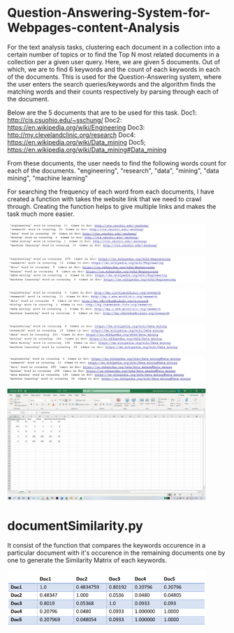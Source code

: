 # Question-Answering-System-for-Webpages-content-Analysis

For the text analysis tasks, clustering each document in a collection into a certain number of topics or to find the Top N most related documents in a collection per a given user query. Here, we are given 5 documents. Out of which, we are to find 6 keywords and the count of each keywords in each of the documents. This is used for the Question-Answering system, where the user enters the search queries/keywords and the algorithm finds the matching words and their counts respectively by parsing through each of the document.

Below are the 5 documents that are to be used for this task.
Doc1: http://cis.csuohio.edu/~sschung/
Doc2: https://en.wikipedia.org/wiki/Engineering
Doc3: http://my.clevelandclinic.org/research
Doc4: https://en.wikipedia.org/wiki/Data_mining
Doc5; https://en.wikipedia.org/wiki/Data_mining#Data_mining

From these documents, the user needs to find the following words count for each of the documents. 
"engineering", "research", "data", "mining", "data mining", "machine learning"

For searching the frequency of each word from each documents, I have created a function with takes the website link that we need to crawl through. Creating the function helps to
give multiple links and makes the task much more easier.

<img src="https://github.com/nikkas27/Question-Answering-System-for-Webpages-content-Analysis/blob/main/SS1.jpg" width="90%"></img> 

<img src="https://github.com/nikkas27/Question-Answering-System-for-Webpages-content-Analysis/blob/main/SS2.jpg" width="90%"></img> 

<img src="https://github.com/nikkas27/Question-Answering-System-for-Webpages-content-Analysis/blob/main/SS3.jpg" width="90%"></img> 

<img src="https://github.com/nikkas27/Question-Answering-System-for-Webpages-content-Analysis/blob/main/SS4.jpg" width="90%"></img> 

<img src="https://github.com/nikkas27/Question-Answering-System-for-Webpages-content-Analysis/blob/main/SS5.jpg" width="90%"></img> 

<img src="https://github.com/nikkas27/Question-Answering-System-for-Webpages-content-Analysis/blob/main/SS6.jpg" width="90%"></img> 

# documentSimilarity.py

It consist of the function that compares the keywords occurence in a particular document with it's occurence in the remaining documents one by one to generate the Similarity Matrix of each keywords. 

<img src="https://github.com/nikkas27/Question-Answering-System-for-Webpages-content-Analysis/blob/main/Similarity Matrix.png" width="90%"></img> 
